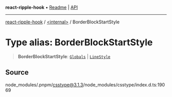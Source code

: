 **react-ripple-hook** • [Readme](../../README.md) \| [API](../../globals.md)

---

[react-ripple-hook](../../README.md) / [\<internal\>](../README.md) / BorderBlockStartStyle

# Type alias: BorderBlockStartStyle

> **BorderBlockStartStyle**: [`Globals`](Globals.md) \| [`LineStyle`](LineStyle.md)

## Source

node_modules/.pnpm/csstype@3.1.3/node_modules/csstype/index.d.ts:19069
